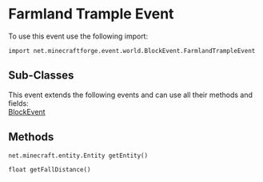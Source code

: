 # Farmland Trample Event

To use this event use the following import:
```groovy:no-line-numbers
import net.minecraftforge.event.world.BlockEvent.FarmlandTrampleEvent
```

## Sub-Classes
This event extends the following events and can use all their methods and fields: <br>
[BlockEvent](index.md)

## Methods
```groovy:no-line-numbers
net.minecraft.entity.Entity getEntity()
```

```groovy:no-line-numbers
float getFallDistance()
```
